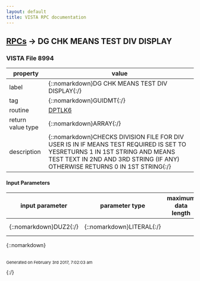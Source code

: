 ```yaml
---
layout: default
title: VISTA RPC documentation
---
```




## [RPCs](TableOfContent.md) &#8594; DG CHK MEANS TEST DIV DISPLAY 



### VISTA File 8994 


 property | value 
--- | --- 
 label | {::nomarkdown}DG CHK MEANS TEST DIV DISPLAY{:/}
 tag | {::nomarkdown}GUIDMT{:/}
 routine | [DPTLK6](http://code.osehra.org/dox/Routine_DPTLK6_source.html)
 return value type | {::nomarkdown}ARRAY{:/}
 description | {::nomarkdown}CHECKS DIVISION FILE FOR DIV USER IS IN IF MEANS TEST REQUIRED IS SET TO YESRETURNS 1 IN 1ST STRING AND MEANS TEST TEXT  IN 2ND AND 3RD STRING (IF ANY) OTHERWISE RETURNS 0 IN 1ST STRING{:/}

#### Input Parameters

| input parameter | parameter type | maximum data length | required | description | 
| --- | --- | --- | --- | --- | 
| {::nomarkdown}DUZ2{:/} | {::nomarkdown}LITERAL{:/} |  | {::nomarkdown}true{:/} | {::nomarkdown}Institution file pointer{:/} | 

{::nomarkdown} <br/><br/><p style="font-size: 11px">Generated on February 3rd 2017, 7:02:03 am</p>{:/}